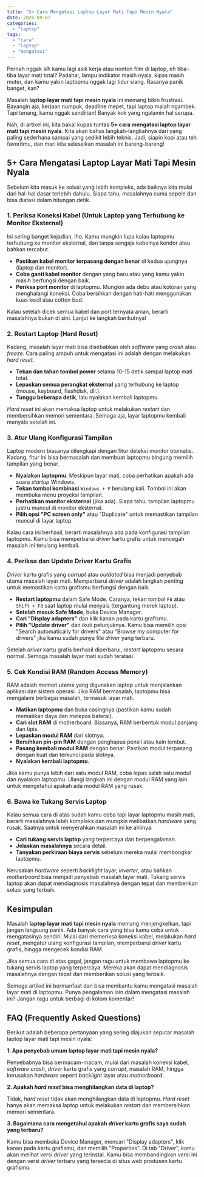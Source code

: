 ```yaml
---
title: "5+ Cara Mengatasi Laptop Layar Mati Tapi Mesin Nyala"
date: 2025-09-07
categories: 
  - "laptop"
tags: 
  - "cara"
  - "laptop"
  - "mengatasi"
---
```


Pernah nggak sih kamu lagi asik kerja atau nonton film di laptop, eh tiba-tiba layar mati total? Padahal, lampu indikator masih nyala, kipas masih muter, dan kamu yakin laptopmu nggak lagi tidur siang. Rasanya panik banget, kan?

Masalah **laptop layar mati tapi mesin nyala** ini memang bikin frustrasi. Bayangin aja, kerjaan numpuk, deadline mepet, tapi laptop malah ngambek. Tapi tenang, kamu nggak sendirian! Banyak kok yang ngalamin hal serupa.

Nah, di artikel ini, kita bakal kupas tuntas **5+ cara mengatasi laptop layar mati tapi mesin nyala**. Kita akan bahas langkah-langkahnya dari yang paling sederhana sampai yang sedikit lebih teknis. Jadi, siapin kopi atau teh favoritmu, dan mari kita selesaikan masalah ini bareng-bareng!

## 5+ Cara Mengatasi Laptop Layar Mati Tapi Mesin Nyala

Sebelum kita masuk ke solusi yang lebih kompleks, ada baiknya kita mulai dari hal-hal dasar terlebih dahulu. Siapa tahu, masalahnya cuma sepele dan bisa diatasi dalam hitungan detik.

### 1\. Periksa Koneksi Kabel (Untuk Laptop yang Terhubung ke Monitor Eksternal)

Ini sering banget kejadian, lho. Kamu mungkin lupa kalau laptopmu terhubung ke monitor eksternal, dan tanpa sengaja kabelnya kendor atau bahkan tercabut.

- **Pastikan kabel monitor terpasang dengan benar** di kedua ujungnya (laptop dan monitor).
- **Coba ganti kabel monitor** dengan yang baru atau yang kamu yakin masih berfungsi dengan baik.
- **Periksa port monitor** di laptopmu. Mungkin ada debu atau kotoran yang menghalangi koneksi. Coba bersihkan dengan hati-hati menggunakan kuas kecil atau cotton bud.

Kalau setelah dicek semua kabel dan port ternyata aman, berarti masalahnya bukan di sini. Lanjut ke langkah berikutnya!

### 2\. Restart Laptop (Hard Reset)

Kadang, masalah layar mati bisa disebabkan oleh _software_ yang _crash_ atau _freeze_. Cara paling ampuh untuk mengatasi ini adalah dengan melakukan _hard reset_.

- **Tekan dan tahan tombol power** selama 10-15 detik sampai laptop mati total.
- **Lepaskan semua perangkat eksternal** yang terhubung ke laptop (mouse, keyboard, flashdisk, dll.).
- **Tunggu beberapa detik**, lalu nyalakan kembali laptopmu.

_Hard reset_ ini akan memaksa laptop untuk melakukan _restart_ dan membersihkan memori sementara. Semoga aja, layar laptopmu kembali menyala setelah ini.

### 3\. Atur Ulang Konfigurasi Tampilan

Laptop modern biasanya dilengkapi dengan fitur deteksi monitor otomatis. Kadang, fitur ini bisa bermasalah dan membuat laptopmu bingung memilih tampilan yang benar.

- **Nyalakan laptopmu**. Meskipun layar mati, coba perhatikan apakah ada suara _startup_ Windows.
- **Tekan tombol kombinasi** `Windows + P` berulang kali. Tombol ini akan membuka menu proyeksi tampilan.
- **Perhatikan monitor eksternal** (jika ada). Siapa tahu, tampilan laptopmu justru muncul di monitor eksternal.
- **Pilih opsi "PC screen only"** atau "Duplicate" untuk memastikan tampilan muncul di layar laptop.

Kalau cara ini berhasil, berarti masalahnya ada pada konfigurasi tampilan laptopmu. Kamu bisa memperbarui _driver_ kartu grafis untuk mencegah masalah ini terulang kembali.

### 4\. Periksa dan Update Driver Kartu Grafis

_Driver_ kartu grafis yang _corrupt_ atau _outdated_ bisa menjadi penyebab utama masalah layar mati. Memperbarui _driver_ adalah langkah penting untuk memastikan kartu grafismu berfungsi dengan baik.

- **Restart laptopmu** dalam Safe Mode. Caranya, tekan tombol `F8` atau `Shift + F8` saat laptop mulai menyala (tergantung merek laptop).
- **Setelah masuk Safe Mode**, buka Device Manager.
- **Cari "Display adapters"** dan klik kanan pada kartu grafismu.
- **Pilih "Update driver"** dan ikuti petunjuknya. Kamu bisa memilih opsi "Search automatically for drivers" atau "Browse my computer for drivers" jika kamu sudah punya file _driver_ yang terbaru.

Setelah _driver_ kartu grafis berhasil diperbarui, _restart_ laptopmu secara normal. Semoga masalah layar mati sudah teratasi.

### 5\. Cek Kondisi RAM (Random Access Memory)

RAM adalah memori utama yang digunakan laptop untuk menjalankan aplikasi dan sistem operasi. Jika RAM bermasalah, laptopmu bisa mengalami berbagai masalah, termasuk layar mati.

- **Matikan laptopmu** dan buka casingnya (pastikan kamu sudah mematikan daya dan melepas baterai).
- **Cari slot RAM** di motherboard. Biasanya, RAM berbentuk modul panjang dan tipis.
- **Lepaskan modul RAM** dari slotnya.
- **Bersihkan pin-pin RAM** dengan penghapus pensil atau kain lembut.
- **Pasang kembali modul RAM** dengan benar. Pastikan modul terpasang dengan kuat dan terkunci pada slotnya.
- **Nyalakan kembali laptopmu**.

Jika kamu punya lebih dari satu modul RAM, coba lepas salah satu modul dan nyalakan laptopmu. Ulangi langkah ini dengan modul RAM yang lain untuk mengetahui apakah ada modul RAM yang rusak.

### 6\. Bawa ke Tukang Servis Laptop

Kalau semua cara di atas sudah kamu coba tapi layar laptopmu masih mati, berarti masalahnya lebih kompleks dan mungkin melibatkan _hardware_ yang rusak. Saatnya untuk menyerahkan masalah ini ke ahlinya.

- **Cari tukang servis laptop** yang terpercaya dan berpengalaman.
- **Jelaskan masalahnya** secara detail.
- **Tanyakan perkiraan biaya servis** sebelum mereka mulai membongkar laptopmu.

Kerusakan _hardware_ seperti _backlight_ layar, _inverter_, atau bahkan _motherboard_ bisa menjadi penyebab masalah layar mati. Tukang servis laptop akan dapat mendiagnosis masalahnya dengan tepat dan memberikan solusi yang terbaik.

## Kesimpulan

Masalah **laptop layar mati tapi mesin nyala** memang menjengkelkan, tapi jangan langsung panik. Ada banyak cara yang bisa kamu coba untuk mengatasinya sendiri. Mulai dari memeriksa koneksi kabel, melakukan _hard reset_, mengatur ulang konfigurasi tampilan, memperbarui _driver_ kartu grafis, hingga mengecek kondisi RAM.

Jika semua cara di atas gagal, jangan ragu untuk membawa laptopmu ke tukang servis laptop yang terpercaya. Mereka akan dapat mendiagnosis masalahnya dengan tepat dan memberikan solusi yang terbaik.

Semoga artikel ini bermanfaat dan bisa membantu kamu mengatasi masalah layar mati di laptopmu. Punya pengalaman lain dalam mengatasi masalah ini? Jangan ragu untuk berbagi di kolom komentar!

## FAQ (Frequently Asked Questions)

Berikut adalah beberapa pertanyaan yang sering diajukan seputar masalah laptop layar mati tapi mesin nyala:

**1\. Apa penyebab umum laptop layar mati tapi mesin nyala?**

Penyebabnya bisa bermacam-macam, mulai dari masalah koneksi kabel, _software crash_, _driver_ kartu grafis yang _corrupt_, masalah RAM, hingga kerusakan _hardware_ seperti _backlight_ layar atau _motherboard_.

**2\. Apakah _hard reset_ bisa menghilangkan data di laptop?**

Tidak, _hard reset_ tidak akan menghilangkan data di laptopmu. _Hard reset_ hanya akan memaksa laptop untuk melakukan _restart_ dan membersihkan memori sementara.

**3\. Bagaimana cara mengetahui apakah _driver_ kartu grafis saya sudah yang terbaru?**

Kamu bisa membuka Device Manager, mencari "Display adapters", klik kanan pada kartu grafismu, dan memilih "Properties". Di tab "Driver", kamu akan melihat versi _driver_ yang terinstal. Kamu bisa membandingkan versi ini dengan versi _driver_ terbaru yang tersedia di situs web produsen kartu grafismu.
